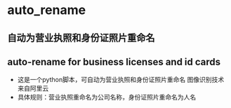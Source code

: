 # auto_rename
## 自动为营业执照和身份证照片重命名
## auto-rename for business licenses and id cards

* 这是一个python脚本，可自动为营业执照和身份证照片重命名 图像识别技术来自阿里云
* 具体规则：营业执照重命名为公司名称，身份证照片重命名为人名

